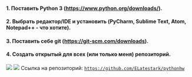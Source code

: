#### 1. Поставить Python 3 (https://www.python.org/downloads/).
#### 2. Выбрать редактор/IDE и установить (PyCharm, Sublime Text, Atom, Notepad++ - что хотите).
#### 3. Поставить себе git (https://git-scm.com/downloads).
#### 4. Создать открытый для всех (или только меня) репозиторий.

![](https://i.imgur.com/NlZIjuX.png)
![](https://i.imgur.com/gHuQiwO.png)
Ссылка на репозиторий:
[```https://github.com/ELatestark/pythonhw```](https://github.com/ELatestark/pythonhw)